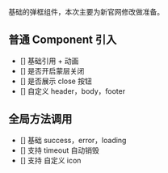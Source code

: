 基础的弹框组件，本次主要为新官网修改做准备。

## 普通 Component 引入

- [] 基础引用 + 动画
- [] 是否开启蒙层关闭
- [] 是否展示 close 按钮
- [] 自定义 header，body，footer

## 全局方法调用

- [] 基础 success，error，loading
- [] 支持 timeout 自动销毁
- [] 支持 自定义 icon

